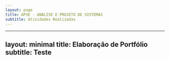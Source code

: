 ```yaml
---
layout: page
title: APSE - ANÁLISE E PROJETO DE SISTEMAS
subtitle: Atividades Realizadas
---
```


---
layout: minimal
title: Elaboração de Portfólio
subtitle: Teste
---

